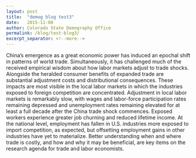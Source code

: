 ```yaml
---
layout: post
title:  "demog blog test3"
date:   2015-11-08
author: Colorado State Demography Office
permalink: /blog/test-blog3/
excerpt_separator: <!--more-->
---
```


China’s emergence as a great economic power has induced an epochal shift in patterns of world trade.
Simultaneously, it has challenged much of the received empirical wisdom about how labor markets
adjust to trade shocks. Alongside the heralded consumer benefits of expanded trade are substantial
adjustment costs and distributional consequences. These impacts are most visible in the local labor
markets in which the industries exposed to foreign competition are concentrated. Adjustment in local
labor markets is remarkably slow, with wages and labor-force participation rates remaining depressed
and unemployment rates remaining elevated for at least a full decade after the China trade shock commences.
Exposed workers experience greater job churning and reduced lifetime income. At the national level,
employment has fallen in U.S. industries more exposed to import competition, as expected, but offsetting
employment gains in other industries have yet to materialize. Better understanding when and where
trade is costly, and how and why it may be beneficial, are key items on the research agenda for trade
and labor economists.
